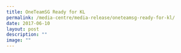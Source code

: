```yaml
---
title: OneTeamSG Ready for KL
permalink: /media-centre/media-release/oneteamsg-ready-for-kl/
date: 2017-06-10
layout: post
description: ""
image: ""
---
```

